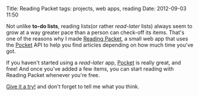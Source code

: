 Title: Reading Packet
tags: projects, web apps, reading
Date: 2012-09-03 11:50

Not unlike **to-do lists**, reading lists(or rather *read-later* lists) always seem to grow at a way greater pace than a person can check-off its items. That's one of the reasons why I made [Reading Packet][rp], a small web app that uses the [Pocket][pocket] API to help you find articles depending on how much time you've got.

If you haven't started using a *read-later* app, [Pocket][pocket] is really great, and free! And once you've added a few items, you can start reading with Reading Packet whenever you're free.

[Give it a try!][rp] and don't forget to tell me what you think.

[rp]: http://reading-packet.samrat.me
[pocket]: http://getpocket.com
